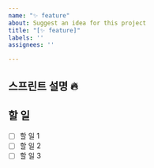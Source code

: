 ```yaml
---
name: "✨ feature"
about: Suggest an idea for this project
title: "[✨ feature]"
labels: ''
assignees: ''

---
```


## 스프린트 설명 🔥

## 할 일
- [ ] 할 일 1
- [ ] 할 일 2
- [ ] 할 일 3
